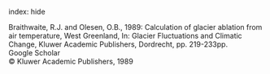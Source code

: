 index: hide

<div class="Citation">

  <div class="Citation-body">
    <div class="Citation-text">Braithwaite, R.J. and Olesen, O.B., 1989: Calculation of glacier ablation from air temperature, West Greenland, In: <span class="Article-bookTitle">Glacier Fluctuations and Climatic Change, </span>Kluwer Academic Publishers, Dordrecht, pp. 219-233pp.</div>
    <div class="Citation-links">
      <div class="CitationLink" data-href="https://scholar.google.com/scholar?q=Calculation+of+glacier+ablation+from+air+temperature%2C+West+Greenland">
        <div class="CitationLink-icon CitationLink-Scholar"></div>
        <div class="CitationLink-text">Google Scholar</div>
      </div>
    </div>
  </div>
</div>


<div class="Citation-copy">
&copy; Kluwer Academic Publishers, 1989
</div>